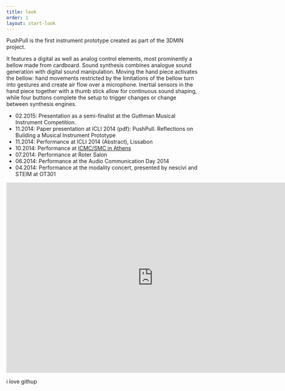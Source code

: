 ```yaml
---
title: look
order: 1
layout: start-look
---
```


PushPull is the first instrument prototype created as part of the 3DMIN project. 

It features a digital as well as analog control elements, most prominently a bellow made from cardboard. Sound synthesis combines analogue sound generation with digital sound manipulation. Moving the hand piece activates the bellow: hand movements restricted by the limitations of the bellow turn into gestures and create air flow over a microphone. Inertial sensors in the hand piece together with a thumb stick allow for continuous sound shaping, while four buttons complete the setup to trigger changes or change between synthesis engines.

- 02.2015: Presentation as a semi-finalist at the Guthman Musical Instrument Competition.
- 11.2014: Paper presentation at ICLI 2014 (pdf): PushPull. Reflections on Building a Musical Instrument Prototype
- 11.2014: Performance at ICLI 2014 (Abstract), Lissabon
- 10.2014: Performance at [ICMC/SMC in Athens](http://www.icmc14-smc14.net/)
- 07.2014: Performance at Roter Salon
- 06.2014: Performance at the Audio Communication Day 2014
- 04.2014: Performance at the modality concert, presented by nescivi and STEIM at OT301

<iframe src="https://player.vimeo.com/video/110656141?title=0&byline=0&portrait=0" width="770px" height="500px" frameborder="0" webkitallowfullscreen mozallowfullscreen allowfullscreen></iframe>

i love githup
